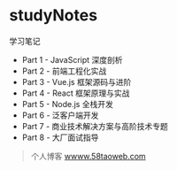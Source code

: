 # studyNotes

学习笔记

* Part 1 - JavaScript 深度剖析
* Part 2 - 前端工程化实战
* Part 3 - Vue.js 框架源码与进阶
* Part 4 - React 框架原理与实战
* Part 5 - Node.js 全栈开发
* Part 6 - 泛客户端开发
* Part 7 - 商业技术解决方案与高阶技术专题
* Part 8 - 大厂面试指导

> 个人博客 [wwww.58taoweb.com](https://www.58taoweb.com)
